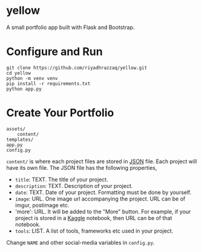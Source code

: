 # yellow
A small portfolio app built with Flask and Bootstrap.
# Configure and Run
```
git clone https://github.com/riyadhrazzaq/yellow.git
cd yellow
python -m venv venv
pip install -r requirements.txt
python app.py
```

# Create Your Portfolio
```
assets/
	content/
templates/
app.py
config.py
```
`content/` is where each project files are stored in [JSON](http://www.json.org/example.html) file. Each project will have its own file. The JSON file has the following properties, 
* `title`: TEXT. The title of your project.
* `description`: TEXT. Description of your project.
* `date`: TEXT. Date of your project. Formatting must be done by yourself.
* `image`: URL. One image url accompanying the project. URL can be of imgur, postimage etc. 
* 'more': URL. It will be added to the "More" button. For example, if your project is stored in a [Kaggle](www.kaggle.com) notebook, then URL can be of that notebook.
* `tools`: LIST. A list of tools, frameworks etc  used in your project. 

Change `NAME` and other social-media variables in `config.py`. 

